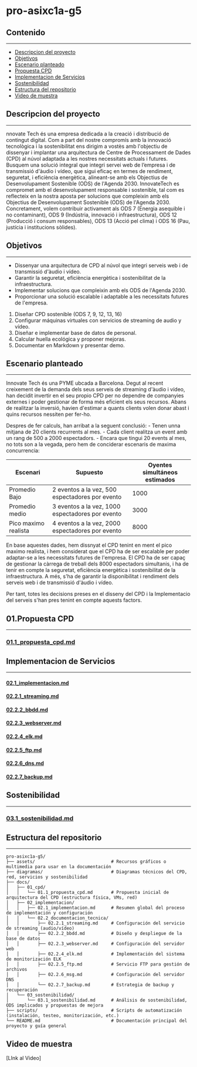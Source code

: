 # pro-asixc1a-g5


## Contenido


---


* [Descripcion del proyecto](#descripcion-del-proyecto)
* [Objetivos](#objetivos)
* [Escenario planteado](#escenario-planteado)
* [Propuesta CPD](#propuesta-cpd)
* [Implementacion de Servicios](#implementacion-de-servicios)
* [Sostenibilidad](#sostenibilidad)
* [Estructura del repositorio](#estructura-del-repositorio)
* [Video de muestra](#video-de-muestra)


## Descripcion del proyecto


---


nnovate Tech és una empresa dedicada a la creació i distribució de contingut digital.
Com a part del nostre compromís amb la innovació tecnològica i la sostenibilitat ens dirigim a vostès amb l'objectiu de dissenyar i implantar una arquitectura de Centre de Processament de Dades (CPD) al núvol adaptada a les nostres necessitats actuals i futures. Busquem una solució integral que integri servei web de l’empresa i de transmissió d'àudio i vídeo, que sigui eficaç en termes de rendiment, seguretat, i eficiència energètica, alineant-se amb els Objectius de Desenvolupament Sostenible (ODS) de l'Agenda 2030. InnovateTech es compromet amb el desenvolupament responsable i sostenible, tal com es reflecteix en la nostra aposta per solucions que compleixin amb els Objectius de Desenvolupament Sostenible (ODS) de l'Agenda 2030. Concretament, volem contribuir activament als ODS 7 (Energia asequible i no contaminant), ODS 9 (Indústria, innovació i infraestructura), ODS 12 (Producció i consum responsables), ODS 13 (Acció pel clima) i ODS 16 (Pau, justícia i institucions sòlides).


## Objetivos


---


- Dissenyar una arquitectura de CPD al núvol que integri serveis web i de transmissió
d'àudio i vídeo.
- Garantir la seguretat, eficiència energètica i sostenibilitat de la infraestructura.
- Implementar solucions que compleixin amb els ODS de l'Agenda 2030.
- Proporcionar una solució escalable i adaptable a les necessitats futures de l'empresa.
1. Diseñar CPD sostenible (ODS 7, 9, 12, 13, 16)
2. Configurar máquinas virtuales con servicios de streaming de audio y vídeo.
3. Diseñar e implementar base de datos de personal.
4. Calcular huella ecológica y proponer mejoras.
5. Documentar en Markdown y presentar demo.


## Escenario planteado


---


Innovate Tech és una PYME ubcada a Barcelona. Degut al recent creixement de la demanda dels seus serveis de streaming d'àudio i vídeo, han decidit invertir en el seu propio CPD per no dependre de companyies externes i poder gestionar de forma més eficient els seus recursos. Abans de realitzar la inversió, havien d'estimar a quants clients volen donar abast i quins recursos nessiten per fer-ho.


Despres de fer calculs, han arribat a la seguent conclusió:
       - Tenen unna mitjana de 20 clients recurrents al mes.
       - Cada client realitza un event amb un rang de 500 a 2000 espectadors.
       - Encara que tingui 20 events al mes, no tots son a la vegada, pero hem de conciderar escenaris de maxima concurrencia:


| Escenari             | Supuesto                                         | Oyentes simultáneos estimados |
|----------------------|--------------------------------------------------|-------------------------------|
| Promedio Bajo        | 2 eventos a la vez, 500 espectadores por evento  | 1000                          |
| Promedio medio       | 3 eventos a la vez, 1000 espectadores por evento | 3000                          |
| Pico maximo realista | 4 eventos a la vez, 2000 espectadores por evento | 8000                          |


En base aquestes dades, hem dissnyat el CPD tenint en ment el pico maximo realista, i hem considerat que el CPD ha de ser escalable per poder adaptar-se a les necessitats futures de l'empresa. El CPD ha de ser capaç de gestionar la càrrega de treball dels 8000 espectadors simultanis, i ha de tenir en compte la seguretat, eficiència energètica i sostenibilitat de la infraestructura. A més, s'ha de garantir la disponibilitat i rendiment dels serveis web i de transmissió d'àudio i vídeo.


Per tant, totes les decisions preses en el disseny del CPD i la Implementacio del serveis s'han pres tenint en compte aquests factors.




## 01.Propuesta CPD


---


### [01.1_propuesta_cpd.md](docs/01_cpd/01.1_propuesta_cpd.md)


## Implementacion de Servicios


---


#### [02.1_implementacion.md](docs/02_implementacion/02.1_implementacion.md)
#### [02.2.1_streaming.md](docs/02_implementacion/02.2_documentacion_tecnica/02.2.1_streaming.md)
#### [02.2.2_bbdd.md](docs/02_implementacion/02.2_documentacion_tecnica/02.2.2_bbdd.md)
#### [02.2.3_webserver.md](docs/02_implementacion/02.2_documentacion_tecnica/02.2.3_webserver.md)
#### [02.2.4_elk.md](docs/02_implementacion/02.2_documentacion_tecnica/02.2.4_elk.md)
#### [02.2.5_ftp.md](docs/02_implementacion/02.2_documentacion_tecnica/02.2.5_ftp.md)
#### [02.2.6_dns.md](docs/02_implementacion/02.2_documentacion_tecnica/02.2.6_msg.md)
#### [02.2.7_backup.md](docs/02_implementacion/02.2_documentacion_tecnica/02.2.7_backup.md)


## Sostenibilidad


---


### [03.1_sostenibilidad.md](docs/03_sostenibilidad/03.1_sostenibilidad.md)


## Estructura del repositorio


---


```plaintext
pro-asixc1a-g5/
├── assets/                             # Recursos gráficos o multimedia para usar en la documentación
├── diagramas/                          # Diagramas técnicos del CPD, red, servicios y sostenibilidad
├── docs/
│   ├── 01_cpd/
│   │   └── 01.1_propuesta_cpd.md       # Propuesta inicial de arquitectura del CPD (estructura física, VMs, red)
│   ├── 02_implementacion/
│   │   ├── 02.1_implementacion.md      # Resumen global del proceso de implementación y configuración
│   │   └── 02.2_documentacion_tecnica/
│   │       ├── 02.2.1_streaming.md     # Configuración del servicio de streaming (audio/vídeo)
│   │       ├── 02.2.2_bbdd.md          # Diseño y despliegue de la base de datos
│   │       ├── 02.2.3_webserver.md     # Configuración del servidor web
│   │       ├── 02.2.4_elk.md           # Implementación del sistema de monitorización ELK
│   │       ├── 02.2.5_ftp.md           # Servicio FTP para gestión de archivos
│   │       ├── 02.2.6_msg.md           # Configuración del servidor DNS
│   │       └── 02.2.7_backup.md        # Estrategia de backup y recuperación
│   └── 03_sostenibilidad/
│       └── 03.1_sostenibilidad.md      # Análisis de sostenibilidad, ODS implicados y propuestas de mejora
├── scripts/                            # Scripts de automatización (instalación, testeo, monitorización, etc.)
└── README.md                           # Documentación principal del proyecto y guía general
```


## Video de muestra


[LInk al Video]

